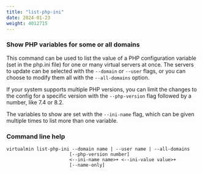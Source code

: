 ```yaml
---
title: "list-php-ini"
date: 2024-01-23
weight: 4012715
---
```


### Show PHP variables for some or all domains

This command can be used to list the value of a PHP configuration variable (set in the php.ini file) for one or many virtual servers at once. The servers to update can be selected with the `--domain` or `--user` flags, or you can choose to modify them all with the `--all-domains` option.

If your system supports multiple PHP versions, you can limit the changes to the config for a specific version with the `--php-version` flag followed by a number, like 7.4 or 8.2.

The variables to show are set with the `--ini-name` flag, which can be given multiple times to list more than one variable.
 
### Command line help

```text
virtualmin list-php-ini --domain name | --user name | --all-domains
                       [--php-version number]
                       <--ini-name name>+ <--ini-value value>+
                       [--name-only]
```
